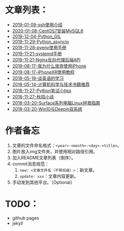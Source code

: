 # 文章列表：
- [2019-01-09-ssh使用介绍](./2019-01-09-ssh使用介绍.md)
- [2020-01-08-CentOS7安装MySQL8](./2020-01-08-CentOS7安装MySQL8.md)
- [2019-12-04-Python_GIL](./2019-12-04-Python_GIL.md)
- [2019-11-29-Python_asyncio](./2019-11-29-Python_asyncio.md)
- [2019-11-28-pyenv使用手册](./2019-11-28-pyenv使用手册.md)
- [2019-11-21-systemd手册](./2019-11-21-systemd手册.md)
- [2019-11-21-Nginx反向代理后端API](./2019-11-21-nginx反向代理后端API.md)
- [2019-08-17-我为什么放弃使用iPhone](./2019-08-17-我为什么放弃使用iPhone.md)
- [2019-08-17-iPhoneXR使用教程](./2019-08-17-iPhoneXR使用教程.md)
- [2018-05-19-谈英语的学习](./2018-05-19-谈英语的学习.md)
- [2018-05-14-计算机科学与技术书籍推荐](./2018-05-14-计算机科学与技术书籍推荐.md)
- [2018-11-27-Python笔试小tips](./2018-11-27-Python笔试小tips.md)
- [2018-11-27-秋招小谈](./2018-11-27-秋招小谈.md)
- [2018-03-20-Surface系列电脑Linux拯救指南](./2018-03-20-Surface系列电脑Linux拯救指南.md)
- [2018-03-20-Win10与Deepin双系统](./2018-03-20-Win10与Deepin双系统.md)

# 作者备忘
1. 文章的文件命名格式：`<year>-<month>-<day>-<title>`。
2. 图片放入img文件夹，并使用相对路径引用。
3. 加入README文章列表（倒序）。
4. commit消息规范：
   1. `new: <文章文件名（不带后缀）>`：新文章。
   2. `update: xxx`：文章内容更新。
5. 手动发到其他平台。（Optional）

# TODO：
- github pages
- jekyll
